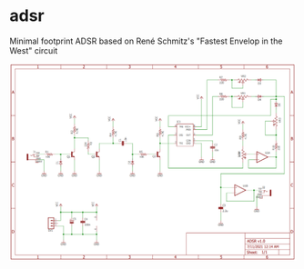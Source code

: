 # adsr
Minimal footprint ADSR based on René Schmitz's "Fastest Envelop in the West" circuit

![ADSR](schematic.png)

